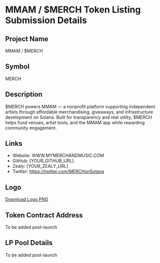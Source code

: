 # MMAM / $MERCH Token Listing Submission Details

## Project Name
MMAM / $MERCH

## Symbol
MERCH

## Description
$MERCH powers MMAM — a nonprofit platform supporting independent artists through affordable merchandising, giveaways, and infrastructure development on Solana. Built for transparency and real utility, $MERCH helps fund venues, artist tools, and the MMAM app while rewarding community engagement.

## Links
- Website: WWW.MYMERCHANDMUSIC.COM
- GitHub: [YOUR_GITHUB_URL]
- Zealy: [YOUR_ZEALY_URL]
- Twitter: https://twitter.com/MERCHonSolana

## Logo
[Download Logo PNG](./logo/merch-logo.png)

## Token Contract Address
To be added post-launch

## LP Pool Details
To be added post-launch
